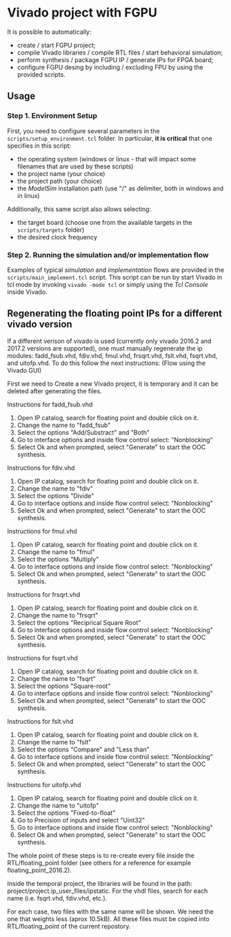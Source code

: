 # Vivado project with FGPU

It is possible to automatically:
* create / start FGPU project;
* compile Vivado libraries / compile RTL files / start behavioral simulation;
* perform synthesis / package FGPU IP / generate IPs for FPGA board;
* configure FGPU desing by including / excluding FPU
by using the provided scripts.

## Usage

### Step 1. Environment Setup

First, you need to configure several parameters in the `scripts/setup_environment.tcl` folder. In particular, **it is critical** that one specifies in this script:
- the operating system (windows or linux - that will impact some filenames that are used by these scripts)
- the project name (your choice)
- the project path (your choice)
- the *ModelSim* installation path (use "/" as delimiter, both in windows and in linux)

Additionally, this same script also allows selecting:
- the target board (choose one from the available targets in the `scripts/targets` folder)
- the desired clock frequency

### Step 2. Running the simulation and/or implementation flow

Examples of typical *simulation* and *implementation* flows are provided in the `scripts/main_implement.tcl` script. This script can be run by start Vivado in tcl mode by invoking `vivado -mode tcl` or simply using the *Tcl Console* inside Vivado.
## Regenerating the floating point IPs for a different vivado version

If a different verison of vivado is used (currently only vivado 2016.2 and 2017.2 versions are supported), one must manually regenerate the ip modules: fadd_fsub.vhd, fdiv.vhd, fmul.vhd, frsqrt.vhd, fslt.vhd, fsqrt.vhd, and uitofp.vhd. To do this follow the next instructions:
(Flow using the Vivado GUI) 

First we need to Create a new Vivado project, it is temporary and it can be deleted after generating the files. 

Instructions for fadd_fsub.vhd

1. Open IP catalog, search for floating point and double click on it.
2. Change the name to "fadd_fsub"
3. Select the options "Add/Substract" and "Both"
4. Go to interface options and inside flow control select: "Nonblocking"
5. Select Ok and when prompted, select "Generate" to start the OOC synthesis.

Instructions for fdiv.vhd

1. Open IP catalog, search for floating point and double click on it.
2. Change the name to "fdiv"
3. Select the options "Divide"
4. Go to interface options and inside flow control select: "Nonblocking"
5. Select Ok and when prompted, select "Generate" to start the OOC synthesis.

Instructions for fmul.vhd

1. Open IP catalog, search for floating point and double click on it.
2. Change the name to "fmul"
3. Select the options "Multiply"
4. Go to interface options and inside flow control select: "Nonblocking"
5. Select Ok and when prompted, select "Generate" to start the OOC synthesis.

Instructions for frsqrt.vhd

1. Open IP catalog, search for floating point and double click on it.
2. Change the name to "frsqrt"
3. Select the options "Reciprical Square Root"
4. Go to interface options and inside flow control select: "Nonblocking"
5. Select Ok and when prompted, select "Generate" to start the OOC synthesis.

Instructions for fsqrt.vhd

1. Open IP catalog, search for floating point and double click on it.
2. Change the name to "fsqrt"
3. Select the options "Square-root"
4. Go to interface options and inside flow control select: "Nonblocking"
5. Select Ok and when prompted, select "Generate" to start the OOC synthesis.

Instructions for fslt.vhd

1. Open IP catalog, search for floating point and double click on it.
2. Change the name to "fslt"
3. Select the options "Compare" and "Less than"
4. Go to interface options and inside flow control select: "Nonblocking"
5. Select Ok and when prompted, select "Generate" to start the OOC synthesis.

Instructions for uitofp.vhd

1. Open IP catalog, search for floating point and double click on it.
2. Change the name to "uitofp"
3. Select the options "Fixed-to-float"
4. Go to Precision of inputs and select "Uint32"
5. Go to interface options and inside flow control select: "Nonblocking"
6. Select Ok and when prompted, select "Generate" to start the OOC synthesis.

The whole point of these steps is to re-create every file inside the RTL/floating_point folder (see others for a reference for example floating_point_2016.2).

Inside the temporal project, the libraries will be found in the path: project/project.ip_user_files/ipstatic. For the vhdl files, search for each name (i.e. fsqrt.vhd, fdiv.vhd, etc.).

For each case, two files with the same name will be shown. We need the one that weights less (aprox 10.5kB). All these files must be copied into RTL/floating_point of the current repostory.

